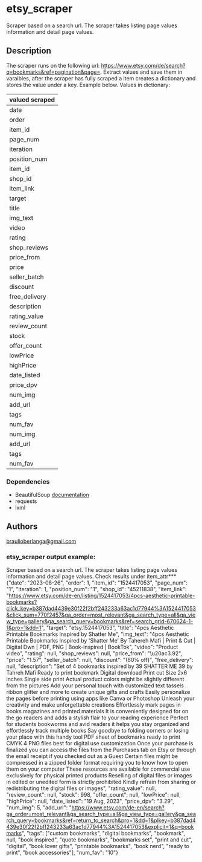 # etsy_scraper

Scraper based on a search url. The scraper takes listing page values information and detail page values.

## Description

The scraper runs on the following url: https://www.etsy.com/de/search?q=bookmarks&ref=pagination&page=. Extract values and save them in varaibles, after the scraper has fully scraped 
a item creates a dictionary and stores the value under a key. Example below.
Values in dictionary:

valued scraped| 
------------- |
date          |
order         |
item_id       |
page_num      |
iteration     |
position_num  |
item_id       |
shop_id       |
item_link     |
target        |
title         |
img_text      |
video         |
rating        |
shop_reviews  |
price_from    |
price         |
seller_batch  |
discount      |
free_delivery |
description   |
rating_value  |
review_count  |
stock         |
offer_count   |
lowPrice      |
highPrice     |
date_listed   |
price_dpv     |
num_img       |
add_url       |
tags          |
num_fav       |
num_img       |
add_url       |
tags          |
num_fav       |

### Dependencies
* BeautifulSoup [documentation](https://www.crummy.com/software/BeautifulSoup/bs4/doc/)
* requests
* lxml

## Authors

braulioberlanga@gmail.com




### etsy_scraper output example: 
Scraper based on a search url. The scraper takes listing page values information and detail page values.
Check results under item_attr***
{"date": "2023-08-26", "order": 1, "item_id": "1524417053", "page_num": "1", "iteration": 1, "position_num": "1", "shop_id": "45211838", "item_link": "https://www.etsy.com/de-en/listing/1524417053/4pcs-aesthetic-printable-bookmarks?click_key=b387dad4439e30f22f2bff243233a63ac1d77944%3A1524417053&click_sum=770f2457&ga_order=most_relevant&ga_search_type=all&ga_view_type=gallery&ga_search_query=bookmarks&ref=search_grid-670624-1-1&pro=1&dd=1", "target": "etsy.1524417053", "title": "4pcs Aesthetic Printable Bookmarks Inspired by Shatter Me", "img_text": "4pcs Aesthetic Printable Bookmarks Inspired by 'Shatter Me' By Tahereh Mafi | Print & Cut | Digital Dwn | PDF, PNG | Book-inspired | BookTok", "video": "Product video", "rating": null, "shop_reviews": null, "price_from": "\u20ac3.92", "price": "1.57", "seller_batch": null, "discount": "(60% off)", "free_delivery": null, "description": "Set of 4 bookmarks inspired by 39 SHATTER ME 39 by Tahreh Mafi Ready to print bookmark Digital download Print cut Size 2x6 inches Single side print Actual product colors might be slightly different from the pictures Add your personal touch with customized text tassels ribbon glitter and more to create unique gifts and crafts Easily personalize the pages before printing using apps like Canva or Photoshop Unleash your creativity and make unforgettable creations Effortlessly mark pages in books magazines and printed materials It is conveniently designed for on the go readers and adds a stylish flair to your reading experience Perfect for students bookworms and avid readers it helps you stay organized and effortlessly track multiple books Say goodbye to folding corners or losing your place with this handy tool PDF sheet of bookmarks ready to print CMYK 4 PNG files best for digital use customization Once your purchase is finalized you can access the files from the Purchases tab on Etsy or through the email receipt if you checked out as a Guest Certain files might be compressed in a zipped folder format requiring you to know how to open them on your computer These resources are available for commercial use exclusively for physical printed products Reselling of digital files or images in edited or unedited form is strictly prohibited Kindly refrain from sharing or redistributing the digital files or images", "rating_value": null, "review_count": null, "stock": 998, "offer_count": null, "lowPrice": null, "highPrice": null, "date_listed": "19 Aug, 2023", "price_dpv": "3.29", "num_img": 5, "add_url": "https://www.etsy.com/de-en/search?ga_order=most_relevant&ga_search_type=all&ga_view_type=gallery&ga_search_query=bookmarks&ref=return_to_search&pro=1&dd=1&plkey=b387dad4439e30f22f2bff243233a63ac1d77944%3A1524417053&explicit=1&q=bookmarks", "tags": ["custom bookmarks", "digital bookmarks", "bookmark", null, "book inspired", "quote bookmarks", "bookmarks set", "print and cut", "digital", "book lover gifts", "printable bookmarks", "book nerd", "ready to print", "book accessories"], "num_fav": "10"}

